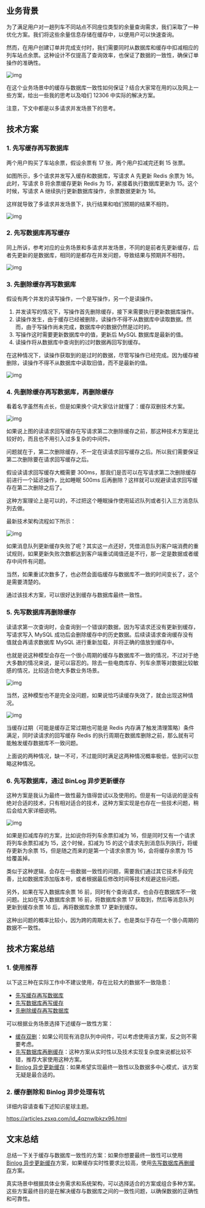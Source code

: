 ## 业务背景

为了满足用户对一趟列车不同站点不同座位类型的余量查询需求，我们采取了一种优化方案。我们将这些余量信息存储在缓存中，以便用户可以快速查询。

然而，在用户创建订单并完成支付时，我们需要同时从数据库和缓存中扣减相应的列车站点余票。这种设计不仅提高了查询效率，也保证了数据的一致性，确保订单操作的准确性。

![img](assets/缓存一致性问题/1691922094263-facafb99-722b-4e4e-8384-4333dd04b281.png)

在这个业务场景中的缓存与数据库一致性如何保证？结合大家常在用的以及网上一些方案，给出一些我的思考以及咱们 12306 中实际的解决方案。

注意，下文中都是以多请求并发场景下的思考。

## 技术方案

### 1. 先写缓存再写数据库

两个用户购买了车站余票，假设余票有 17 张，两个用户扣减完还剩 15 张票。

如图所示，多个请求并发写入缓存和数据库，写请求 A 先更新 Redis 余票为 16。此时，写请求 B 将余票缓存更新 Redis 为 15，紧接着执行数据库更新为 15。这个时候，写请求 A 继续执行更新数据库操作，余票数据更新为 16。

这样就导致了多请求并发场景下，执行结果和咱们预期的结果不相符。

![img](assets/缓存一致性问题/1691926843643-9833bb39-8085-472f-a03b-4c54fe344cf4.jpeg)

### 2. 先写数据库再写缓存

同上所诉，参考对应的业务场景和多请求并发场景，不同的是前者先更新缓存，后者先更新的是数据库，相同的是都存在并发问题，导致结果与预期并不相符。

![img](assets/缓存一致性问题/1691926667026-068dbc22-c44d-4640-834e-fd28fa31c4a5.jpeg)

### 3. 先删除缓存再写数据库

假设有两个并发的读写操作，一个是写操作，另一个是读操作。

1. 并发读写的情况下，写操作首先删除缓存，接下来需要执行更新数据库操作。
2. 读操作发生，由于缓存已经被删除，读操作不得不从数据库中读取数据。然而，由于写操作尚未完成，数据库中的数据仍然是过时的。
3. 写操作这时需要更新数据库中的值，更新后 MySQL 数据库是最新的值。
4. 读操作将从数据库中查询到的过时数据再回写到缓存。

在这种情况下，读操作获取到的是过时的数据，尽管写操作已经完成。因为缓存被删除，读操作不得不从数据库中读取旧值，而不是最新的值。

![img](assets/缓存一致性问题/1691927232538-7cec88d7-1fca-46be-9fa5-e79d061399b8.jpeg)

### 4. 先删除缓存再写数据库，再删除缓存

看着名字虽然有点长，但是如果换个词大家估计就懂了：缓存双删技术方案。

![img](assets/缓存一致性问题/1691927351422-d3250eb4-e3fa-4f29-a372-18108db51fdd.jpeg)



如果说上图的读请求回写缓存在写请求第二次删除缓存之前，那这种技术方案是比较好的，而且也不用引入过多复杂的中间件。

问题就在于，第二次删除缓存，不一定在读请求回写缓存之后。所以我们需要保证第二次删除要在请求回写缓存之后。

假设读请求回写缓存大概需要 300ms，那我们是否可以在写请求第二次删除缓存前进行一个延迟操作，比如睡眠 500ms 后再删除？这样就可以规避读请求回写缓存在第二次删除之后了。

这种方案理论上是可以的，不过把这个睡眠操作使用延迟队列或者引入三方消息队列去做。

最新技术架构流程如下所示：

![img](assets/缓存一致性问题/1691929365480-a0496130-70a4-4fb7-a71f-4a62d565f2d4.jpeg)



如果消息队列更新缓存失败了呢？其实这一点还好，凭借消息队列客户端消费的重试规则，如果更新失败次数都达到客户端重试阈值还是不行，那一定是数据或者缓存中间件有问题。

当然，如果重试次数多了，也必然会面临缓存与数据库不一致的时间变长了，这个是需要清楚的。

通过该技术方案，可以很好达到缓存与数据库最终一致性。

### 5. 先写数据库再删除缓存

读请求第一次查询时，会查询到一个错误的数据，因为写请求还没有更新到缓存，写请求写入 MySQL 成功后会删除缓存中的历史数据。后续读请求查询缓存没有值就会再请求数据库 MySQL 进行重新加载，并将正确的值放到缓存中。

也就是说这种模型会存在一个很小周期的缓存与数据库不一致的情况，不过对于绝大多数的情况来说，是可以容忍的。除去一些电商库存、列车余票等对数据比较敏感的情况，比较适合绝大多数业务场景。

![img](assets/缓存一致性问题/1691942390154-75fe04db-9f10-418b-96f1-5c07465dc361.jpeg)



当然，这种模型也不是完全没问题，如果说恰巧读缓存失效了，就会出现这种情况。

![img](assets/缓存一致性问题/1691942760351-3e173baa-563d-45bc-a160-58c99f4f58d6.jpeg)



当缓存过期（可能是缓存正常过期也可能是 Redis 内存满了触发清理策略）条件满足，同时读请求的回写缓存 Redis 的执行周期在数据库删除之前，那么就有可能触发缓存数据库不一致问题。

上面说的两种情况，缺一不可，不过能同时满足这两种情况概率极低，低到可以忽略这种情况。

### 6. 先写数据库，通过 BinLog 异步更新缓存

这种方案是我认为最终一致性最为值得尝试以及使用的。但是有一句话说的是没有绝对合适的技术，只有相对适合的技术，这种方案实现是也存在一些技术问题，稍后会给大家详细说明。

![img](assets/缓存一致性问题/1692513494775-a446d16f-3007-4561-86f8-a02ba7a0a6b3.jpeg)



如果是扣减库存的方案，比如说你将列车余票扣减为 16，但是同时又有一个请求将列车余票扣减为 15，这个时候，扣减为 15 的这个请求先到消息队列执行，将缓存更新为余票 15，但是随之而来的是第一个请求余票为 16，会将缓存余票为 15 给覆盖掉。

类似于这种逻辑，会存在一些数据一致性的问题，需要我们通过其它技术手段完善，比如数据库添加版本号，或者根据最后修改时间等技术规避这些问题。

另外，如果在写入数据库余票 16 前，同时有个查询请求，也会存在数据库不一致问题。比如在写入数据库余票 16 前，将数据库余票 17 获取到，然后等消息队列更新到缓存余票 16 后，再将数据库余票 17 更新到缓存。

这种出问题的概率比较小，因为跨的周期太长了。也是类似于存在一个很小周期的数据不一致性。

## 技术方案总结

### 1. 使用推荐

以下这三种在实际工作中不建议使用，存在比较大的数据不一致隐患：

- [先写缓存再写数据库](https://www.yuque.com/magestack/12306/glv5e0785b2d7oag#CNJZx)
- [先写数据库再写缓存](https://www.yuque.com/magestack/12306/glv5e0785b2d7oag#ZlUyo)
- [先删除缓存再写数据库](https://www.yuque.com/magestack/12306/glv5e0785b2d7oag#QhBNG)

可以根据业务场景选择下述缓存一致性方案：

- [缓存双删](https://www.yuque.com/magestack/12306/glv5e0785b2d7oag#NZlgQ)：如果公司现有消息队列中间件，可以考虑使用该方案，反之则不需要考虑。
- [先写数据库再删缓存](https://www.yuque.com/magestack/12306/glv5e0785b2d7oag#w4hgF)：这种方案从实时性以及技术实现复杂度来说都比较不错，推荐大家使用这种方案。
- [Binlog 异步更新缓存](https://www.yuque.com/magestack/12306/glv5e0785b2d7oag#shlMA)：如果希望实现最终一致性以及数据多中心模式，该方案无疑是最合适的。

### 2. 缓存删除和 Binlog 异步处理有坑

详细内容请查看下述知识星球主题。

https://articles.zsxq.com/id_4qznwlbkzx96.html

## 文末总结

总结一下关于缓存与数据库一致性的方案：如果你想要最终一致性可以使用 [Binlog 异步更新缓存](https://www.yuque.com/magestack/12306/glv5e0785b2d7oag#shlMA)方案，如果缓存实时性要求比较高，使用[先写数据库再删缓存](https://www.yuque.com/magestack/12306/glv5e0785b2d7oag#w4hgF)方案。

真实场景中根据具体业务需求和系统架构，可以选择适合的方案或组合多种方案。这些方案最终目的是在解决缓存与数据库之间的一致性问题，以确保数据的正确性和可靠性。